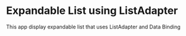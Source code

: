 # Expandable List using ListAdapter
This app display expandable list that uses ListAdapter and Data Binding